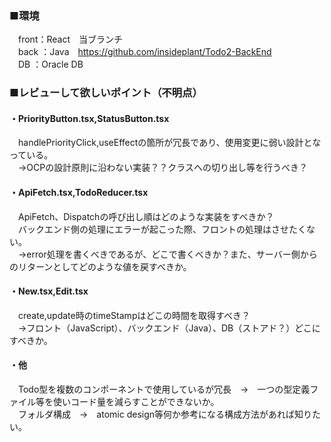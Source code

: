 ### ■環境
　front：React　当ブランチ<br>
　back ：Java　https://github.com/insideplant/Todo2-BackEnd<br>
　DB   ：Oracle DB<br>

### ■レビューして欲しいポイント（不明点）

#### ・PriorityButton.tsx,StatusButton.tsx<br>
　handlePriorityClick,useEffectの箇所が冗長であり、使用変更に弱い設計となっている。<br>
　→OCPの設計原則に沿わない実装？？クラスへの切り出し等を行うべき？
  
#### ・ApiFetch.tsx,TodoReducer.tsx<br>
　ApiFetch、Dispatchの呼び出し順はどのような実装をすべきか？<br>
　バックエンド側の処理にエラーが起こった際、フロントの処理はさせたくない。<br>
　→error処理を書くべきであるが、どこで書くべきか？また、サーバー側からのリターンとしてどのような値を戻すべきか。

#### ・New.tsx,Edit.tsx<br>
　create,update時のtimeStampはどこの時間を取得すべき？<br>
　→フロント（JavaScript）、バックエンド（Java）、DB（ストアド？）どこにすべきか。
  
#### ・他<br>
　Todo型を複数のコンポーネントで使用しているが冗長　→　一つの型定義ファイル等を使いコード量を減らすことができないか。<br>
　フォルダ構成　→　atomic design等何か参考になる構成方法があれば知りたい。
